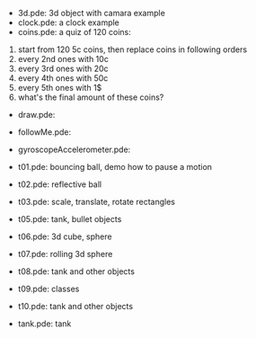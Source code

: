 * 3d.pde: 3d object with camara example
* clock.pde: a clock example
* coins.pde: a quiz of 120 coins:
1. start from 120 5c coins, then replace coins in following orders
2. every 2nd ones with 10c
3. every 3rd ones with 20c
4. every 4th ones with 50c
5. every 5th ones with 1$
6. what's the final amount of these coins?
* draw.pde:
* followMe.pde:
* gyroscopeAccelerometer.pde:

* t01.pde: bouncing ball, demo how to pause a motion
* t02.pde: reflective ball
* t03.pde: scale, translate, rotate rectangles
* t05.pde: tank, bullet objects
* t06.pde: 3d cube, sphere
* t07.pde: rolling 3d sphere
* t08.pde: tank and other objects
* t09.pde: classes
* t10.pde: tank and other objects

* tank.pde: tank
